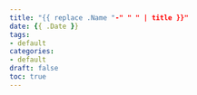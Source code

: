 ```yaml
---
title: "{{ replace .Name "-" " " | title }}"
date: {{ .Date }}
tags:
- default
categories:
- default
draft: false
toc: true
---
```


